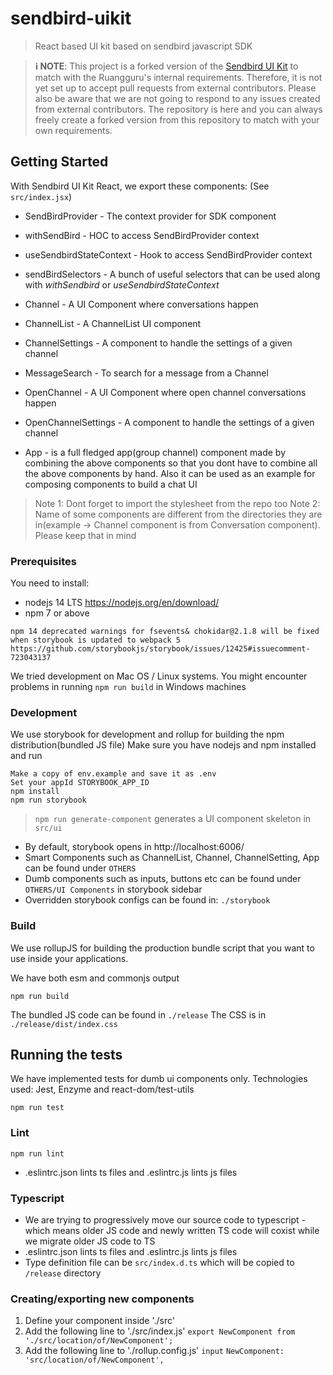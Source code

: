 # sendbird-uikit

> React based UI kit based on sendbird javascript SDK

> **ℹ️ NOTE**: This project is a forked version of the [Sendbird UI Kit](https://github.com/sendbird/sendbird-uikit-react) to match with the Ruangguru's internal requirements. Therefore, it is not yet set up to accept pull requests from external contributors. Please also be aware that we are not going to respond to any issues created from external contributors. The repository is here and you can always freely create a forked version from this repository to match with your own requirements.

## Getting Started

With Sendbird UI Kit React, we export these components:
(See `src/index.jsx`)

* SendBirdProvider - The context provider for SDK component
* withSendBird - HOC to access SendBirdProvider context
* useSendbirdStateContext - Hook to access SendBirdProvider context
* sendBirdSelectors - A bunch of useful selectors that can be used along with *withSendbird* or *useSendbirdStateContext*

* Channel - A UI Component where conversations happen
* ChannelList - A ChannelList UI component
* ChannelSettings - A component to handle the settings of a given channel
* MessageSearch - To search for a message from a Channel
* OpenChannel - A UI Component where open channel conversations happen
* OpenChannelSettings - A component to handle the settings of a given channel

* App - is a full fledged app(group channel) component made by combining the above components so that you dont have to combine all the above components by hand. Also it can be used as an example for composing components to build a chat UI

> Note 1: Dont forget to import the stylesheet from the repo too
> Note 2: Name of some components are different from the directories they are in(example -> Channel component is from Conversation component). Please keep that in mind

### Prerequisites

You need to install:
* nodejs 14 LTS https://nodejs.org/en/download/
* npm 7 or above

```
npm 14 deprecated warnings for fsevents& chokidar@2.1.8 will be fixed when storybook is updated to webpack 5
https://github.com/storybookjs/storybook/issues/12425#issuecomment-723043137
```

We tried development on Mac OS / Linux systems. You might encounter problems in running `npm run build` in Windows machines

### Development

We use storybook for development and rollup for building the npm distribution(bundled JS file)
Make sure you have nodejs and npm installed and run

```
Make a copy of env.example and save it as .env
Set your appId STORYBOOK_APP_ID
npm install
npm run storybook
```
> `npm run generate-component` generates a UI component skeleton in `src/ui`

* By default, storybook opens in http://localhost:6006/
* Smart Components such as ChannelList, Channel, ChannelSetting, App can be found under `OTHERS`
* Dumb components such as inputs, buttons etc can be found under `OTHERS/UI Components` in storybook sidebar
* Overridden storybook configs can be found in: `./storybook`

### Build

We use rollupJS for building the production bundle script that you want to use inside your applications.

We have both esm and commonjs output

```
npm run build
```

The bundled JS code can be found in `./release`
The CSS is in `./release/dist/index.css`

## Running the tests

We have implemented tests for dumb ui components only. Technologies used: Jest, Enzyme and react-dom/test-utils

```
npm run test
```

### Lint

```
npm run lint
```
* .eslintrc.json lints ts files and .eslintrc.js lints js files


### Typescript

* We are trying to progressively move our source code to typescript - which means older JS code and newly written TS code will coxist while we migrate older JS code to TS
* .eslintrc.json lints ts files and .eslintrc.js lints js files
* Type definition file can be `src/index.d.ts` which will be copied to `/release` directory

### Creating/exporting new components

1. Define your component inside './src'
2. Add the following line to './src/index.js'
  `export NewComponent from './src/location/of/NewComponent';`
3. Add the following line to './rollup.config.js' `input`
  `NewComponent: 'src/location/of/NewComponent',`
